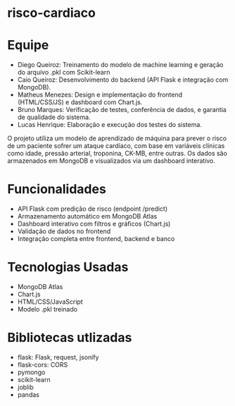 # risco-cardiaco

# Equipe
- Diego Queiroz: Treinamento do modelo de machine learning e geração do arquivo .pkl com Scikit-learn
- Caio Queiroz: Desenvolvimento do backend (API Flask e integração com MongoDB).
- Matheus Menezes: Design e implementação do frontend (HTML/CSS/JS) e dashboard com Chart.js.
- Bruno Marques: Verificação de testes, conferência de dados, e garantia de qualidade do sistema.
- Lucas Henrique: Elaboração e execução dos testes do sistema.

O projeto utiliza um modelo de aprendizado de máquina para prever o risco de um paciente sofrer um ataque cardíaco, com base em variáveis clínicas como idade, pressão arterial, troponina, CK-MB, entre outras. Os dados são armazenados em MongoDB e visualizados via um dashboard interativo.

# Funcionalidades
- API Flask com predição de risco (endpoint /predict)
- Armazenamento automático em MongoDB Atlas
- Dashboard interativo com filtros e gráficos (Chart.js)
- Validação de dados no frontend
- Integração completa entre frontend, backend e banco

# Tecnologias Usadas
- MongoDB Atlas
- Chart.js
- HTML/CSS/JavaScript
- Modelo .pkl treinado

# Bibliotecas utlizadas
- flask: Flask, request, jsonify
- flask-cors: CORS
- pymongo
- scikit-learn
- joblib
- pandas

